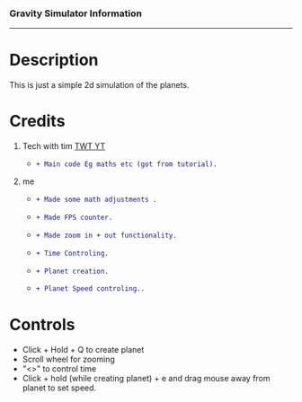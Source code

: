 ### Gravity Simulator Information
---
# Description
This is just a simple 2d simulation of the planets.
# Credits
1. Tech with tim [TWT YT](https://www.youtube.com/c/TechWithTim) 
    * ```diff
      + Main code Eg maths etc (got from tutorial).
      ```
2. me 
    * ```diff
      + Made some math adjustments .
      ``` 
    * ```diff
      + Made FPS counter.
      ```
    * ```diff
      + Made zoom in + out functionality.
      ```
    * ```diff
      + Time Controling.
      ```
    * ```diff
      + Planet creation.
      ```
    * ```diff
      + Planet Speed controling..
      ```
# Controls
- Click + Hold + Q to create planet
- Scroll wheel for zooming
- "<>" to control time
- Click + hold (while creating planet) + e and drag mouse away from planet to set speed.
